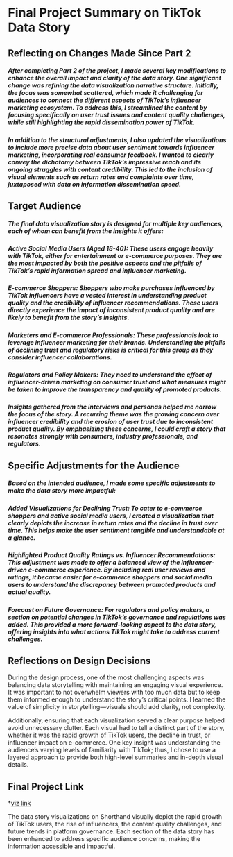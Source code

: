 # Final Project Summary on TikTok Data Story

## Reflecting on Changes Made Since Part 2

##### After completing Part 2 of the project, I made several key modifications to enhance the overall impact and clarity of the data story. One significant change was refining the data visualization narrative structure. Initially, the focus was somewhat scattered, which made it challenging for audiences to connect the different aspects of TikTok’s influencer marketing ecosystem. To address this, I streamlined the content by focusing specifically on user trust issues and content quality challenges, while still highlighting the rapid dissemination power of TikTok.

##### In addition to the structural adjustments, I also updated the visualizations to include more precise data about user sentiment towards influencer marketing, incorporating real consumer feedback. I wanted to clearly convey the dichotomy between TikTok’s impressive reach and its ongoing struggles with content credibility. This led to the inclusion of visual elements such as return rates and complaints over time, juxtaposed with data on information dissemination speed.

## Target Audience

##### The final data visualization story is designed for multiple key audiences, each of whom can benefit from the insights it offers:

##### Active Social Media Users (Aged 18-40): These users engage heavily with TikTok, either for entertainment or e-commerce purposes. They are the most impacted by both the positive aspects and the pitfalls of TikTok’s rapid information spread and influencer marketing.

##### E-commerce Shoppers: Shoppers who make purchases influenced by TikTok influencers have a vested interest in understanding product quality and the credibility of influencer recommendations. These users directly experience the impact of inconsistent product quality and are likely to benefit from the story’s insights.

##### Marketers and E-commerce Professionals: These professionals look to leverage influencer marketing for their brands. Understanding the pitfalls of declining trust and regulatory risks is critical for this group as they consider influencer collaborations.

##### Regulators and Policy Makers: They need to understand the effect of influencer-driven marketing on consumer trust and what measures might be taken to improve the transparency and quality of promoted products.

##### Insights gathered from the interviews and personas helped me narrow the focus of the story. A recurring theme was the growing concern over influencer credibility and the erosion of user trust due to inconsistent product quality. By emphasizing these concerns, I could craft a story that resonates strongly with consumers, industry professionals, and regulators.

## Specific Adjustments for the Audience

##### Based on the intended audience, I made some specific adjustments to make the data story more impactful:

##### Added Visualizations for Declining Trust: To cater to e-commerce shoppers and active social media users, I created a visualization that clearly depicts the increase in return rates and the decline in trust over time. This helps make the user sentiment tangible and understandable at a glance.

##### Highlighted Product Quality Ratings vs. Influencer Recommendations: This adjustment was made to offer a balanced view of the influencer-driven e-commerce experience. By including real user reviews and ratings, it became easier for e-commerce shoppers and social media users to understand the discrepancy between promoted products and actual quality.

##### Forecast on Future Governance: For regulators and policy makers, a section on potential changes in TikTok’s governance and regulations was added. This provided a more forward-looking aspect to the data story, offering insights into what actions TikTok might take to address current challenges.

## Reflections on Design Decisions

During the design process, one of the most challenging aspects was balancing data storytelling with maintaining an engaging visual experience. It was important to not overwhelm viewers with too much data but to keep them informed enough to understand the story’s critical points. I learned the value of simplicity in storytelling—visuals should add clarity, not complexity.

Additionally, ensuring that each visualization served a clear purpose helped avoid unnecessary clutter. Each visual had to tell a distinct part of the story, whether it was the rapid growth of TikTok users, the decline in trust, or influencer impact on e-commerce. One key insight was understanding the audience’s varying levels of familiarity with TikTok; thus, I chose to use a layered approach to provide both high-level summaries and in-depth visual details.

## Final Project Link
*[viz link](https://preview.shorthand.com/22N5sx6XvGFK9Gfh)

The data story visualizations on Shorthand visually depict the rapid growth of TikTok users, the rise of influencers, the content quality challenges, and future trends in platform governance. Each section of the data story has been enhanced to address specific audience concerns, making the information accessible and impactful.
